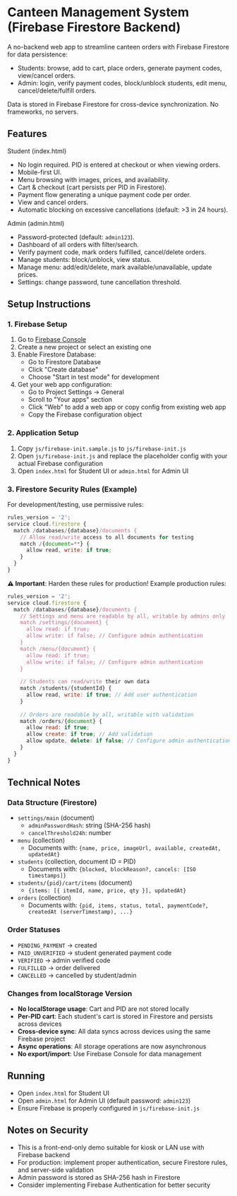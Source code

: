 # Canteen Management System (Firebase Firestore Backend)

A no-backend web app to streamline canteen orders with Firebase Firestore for data persistence:
- Students: browse, add to cart, place orders, generate payment codes, view/cancel orders.
- Admin: login, verify payment codes, block/unblock students, edit menu, cancel/delete/fulfill orders.

Data is stored in Firebase Firestore for cross-device synchronization. No frameworks, no servers.

## Features

Student (index.html)
- No login required. PID is entered at checkout or when viewing orders.
- Mobile-first UI.
- Menu browsing with images, prices, and availability.
- Cart & checkout (cart persists per PID in Firestore).
- Payment flow generating a unique payment code per order.
- View and cancel orders.
- Automatic blocking on excessive cancellations (default: >3 in 24 hours).

Admin (admin.html)
- Password-protected (default: `admin123`).
- Dashboard of all orders with filter/search.
- Verify payment code, mark orders fulfilled, cancel/delete orders.
- Manage students: block/unblock, view status.
- Manage menu: add/edit/delete, mark available/unavailable, update prices.
- Settings: change password, tune cancellation threshold.

## Setup Instructions

### 1. Firebase Setup

1. Go to [Firebase Console](https://console.firebase.google.com/)
2. Create a new project or select an existing one
3. Enable Firestore Database:
   - Go to Firestore Database
   - Click "Create database"
   - Choose "Start in test mode" for development
4. Get your web app configuration:
   - Go to Project Settings → General
   - Scroll to "Your apps" section
   - Click "Web" to add a web app or copy config from existing web app
   - Copy the Firebase configuration object

### 2. Application Setup

1. Copy `js/firebase-init.sample.js` to `js/firebase-init.js`
2. Open `js/firebase-init.js` and replace the placeholder config with your actual Firebase configuration
3. Open `index.html` for Student UI or `admin.html` for Admin UI

### 3. Firestore Security Rules (Example)

For development/testing, use permissive rules:

```javascript
rules_version = '2';
service cloud.firestore {
  match /databases/{database}/documents {
    // Allow read/write access to all documents for testing
    match /{document=**} {
      allow read, write: if true;
    }
  }
}
```

**⚠️ Important**: Harden these rules for production! Example production rules:

```javascript
rules_version = '2';
service cloud.firestore {
  match /databases/{database}/documents {
    // Settings and menu are readable by all, writable by admins only
    match /settings/{document} {
      allow read: if true;
      allow write: if false; // Configure admin authentication
    }
    match /menu/{document} {
      allow read: if true;
      allow write: if false; // Configure admin authentication
    }
    
    // Students can read/write their own data
    match /students/{studentId} {
      allow read, write: if true; // Add user authentication
    }
    
    // Orders are readable by all, writable with validation
    match /orders/{document} {
      allow read: if true;
      allow create: if true; // Add validation
      allow update, delete: if false; // Configure admin authentication
    }
  }
}
```

## Technical Notes

### Data Structure (Firestore)

- `settings/main` (document)
  - `adminPasswordHash`: string (SHA-256 hash)
  - `cancelThreshold24h`: number
- `menu` (collection)
  - Documents with: `{name, price, imageUrl, available, createdAt, updatedAt}`
- `students` (collection, document ID = PID)
  - Documents with: `{blocked, blockReason?, cancels: [ISO timestamps]}`
- `students/{pid}/cart/items` (document)
  - `{items: [{ itemId, name, price, qty }], updatedAt}`
- `orders` (collection)
  - Documents with: `{pid, items, status, total, paymentCode?, createdAt (serverTimestamp), ...}`

### Order Statuses
- `PENDING_PAYMENT` → created
- `PAID_UNVERIFIED` → student generated payment code
- `VERIFIED` → admin verified code
- `FULFILLED` → order delivered
- `CANCELLED` → cancelled by student/admin

### Changes from localStorage Version

- **No localStorage usage**: Cart and PID are not stored locally
- **Per-PID cart**: Each student's cart is stored in Firestore and persists across devices
- **Cross-device sync**: All data syncs across devices using the same Firebase project
- **Async operations**: All storage operations are now asynchronous
- **No export/import**: Use Firebase Console for data management

## Running

- Open `index.html` for Student UI
- Open `admin.html` for Admin UI (default password: `admin123`)
- Ensure Firebase is properly configured in `js/firebase-init.js`

## Notes on Security

- This is a front-end-only demo suitable for kiosk or LAN use with Firebase backend
- For production: implement proper authentication, secure Firestore rules, and server-side validation
- Admin password is stored as SHA-256 hash in Firestore
- Consider implementing Firebase Authentication for better security
